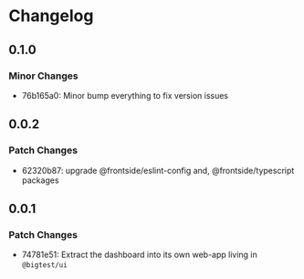 # Changelog

## 0.1.0

### Minor Changes

- 76b165a0: Minor bump everything to fix version issues

## 0.0.2

### Patch Changes

- 62320b87: upgrade @frontside/eslint-config and, @frontside/typescript packages

## 0.0.1

### Patch Changes

- 74781e51: Extract the dashboard into its own web-app living in `@bigtest/ui`
